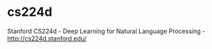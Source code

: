# cs224d
Stanford CS224d - Deep Learning for Natural Language Processing - http://cs224d.stanford.edu/
